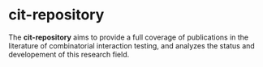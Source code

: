 # cit-repository

The **cit-repository** aims to provide a full coverage of publications in the literature of combinatorial interaction testing, and analyzes the status and developement of this research field.





